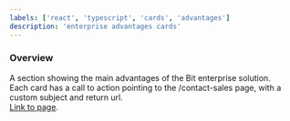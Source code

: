 ```yaml
---
labels: ['react', 'typescript', 'cards', 'advantages']
description: 'enterprise advantages cards'
---
```


### Overview
  
A section showing the main advantages of the Bit enterprise solution.  
Each card has a call to action pointing to the /contact-sales page, with a custom subject and return url.  
[Link to page](https://bit.cloud/enterprise).